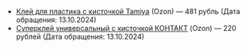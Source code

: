 * [Клей для пластика с кисточкой Tamiya](https://ozon.ru/t/zwW2Y8a) (Ozon) — 481 рубль (Дата обращения: 13.10.2024) 
* [Суперклей универсальный с кисточкой КОНТАКТ](https://ozon.ru/t/6vg6beL) (Ozon) — 220 рублей (Дата обращения: 13.10.2024)